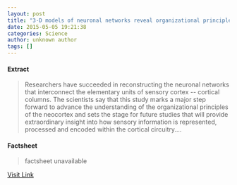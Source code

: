 ```yaml
---
layout: post
title: "3-D models of neuronal networks reveal organizational principles of sensory cortex"
date: 2015-05-05 19:21:38
categories: Science
author: unknown author
tags: []
---
```



#### Extract
>Researchers have succeeded in reconstructing the neuronal networks that interconnect the elementary units of sensory cortex -- cortical columns. The scientists say that this study marks a major step forward to advance the understanding of the organizational principles of the neocortex and sets the stage for future studies that will provide extraordinary insight into how sensory information is represented, processed and encoded within the cortical circuitry....

#### Factsheet
>factsheet unavailable

[Visit Link](http://feeds.sciencedaily.com/~r/sciencedaily/~3/W9UOp9ycEgM/150505152138.htm)


